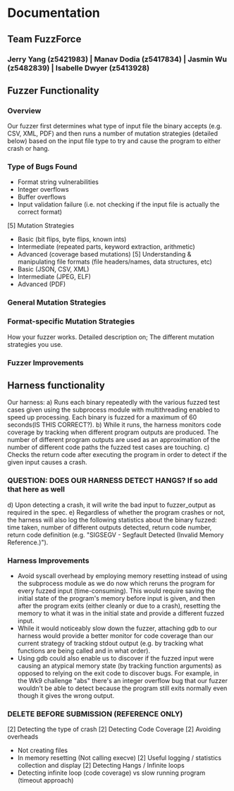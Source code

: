 # Documentation
## Team FuzzForce
### Jerry Yang (z5421983) | Manav Dodia (z5417834) | Jasmin Wu (z5482839) | Isabelle Dwyer (z5413928)


## Fuzzer Functionality 
### Overview
Our fuzzer first determines what type of input file the binary accepts (e.g. CSV, XML, PDF) and then
runs a number of mutation strategies (detailed below) based on the input file type to try and cause
the program to either crash or hang.

### Type of Bugs Found
- Format string vulnerabilities
- Integer overflows
- Buffer overflows
- Input validation failure (i.e. not checking if the input file is actually the correct format)

[5] Mutation Strategies
- Basic (bit flips, byte flips, known ints)
- Intermediate (repeated parts, keyword extraction, arithmetic)
- Advanced (coverage based mutations)
[5] Understanding & manipulating file formats (file headers/names, data structures, etc)
- Basic (JSON, CSV, XML)
- Intermediate (JPEG, ELF)
- Advanced (PDF)

### General Mutation Strategies

### Format-specific Mutation Strategies

How your fuzzer works. Detailed description on;
The different mutation strategies you use.

### Fuzzer Improvements

## Harness functionality
Our harness:
a) Runs each binary repeatedly with the various fuzzed test cases given using the subprocess module with multithreading enabled to speed up processing. Each binary is fuzzed for a maximum of 60 seconds(IS THIS CORRECT?).
b) While it runs, the harness monitors code coverage by tracking when different program outputs
are produced. The number of different program outputs are used as an approximation of the number of different code paths the fuzzed test cases are touching.
c) Checks the return code after executing the program in order to detect if the given input causes a crash. 
### QUESTION: DOES OUR HARNESS DETECT HANGS? If so add that here as well
d) Upon detecting a crash, it will write the bad input to fuzzer_output as required in the spec.
e) Regardless of whether the program crashes or not, the harness will also log the following statistics about the binary fuzzed: time taken, number of different outputs detected, return code number, return code definition (e.g. "SIGSEGV - Segfault Detected (Invalid Memory Reference.)").


### Harness Improvements
- Avoid syscall overhead by employing memory resetting instead of using the subprocess module as we do now which reruns the program for every fuzzed input (time-consuming). This would require saving the initial state of the program's memory before input is given, and then after the program exits (either cleanly or due to a crash), resetting the memory to what it was in the initial state and provide a different fuzzed input.
- While it would noticeably slow down the fuzzer, attaching gdb to our harness would provide a better monitor for code coverage than our current strategy of tracking stdout output (e.g. by tracking what functions are being called and in what order). 
- Using gdb could also enable us to discover if the fuzzed input were causing an atypical memory state (by tracking function arguments) as opposed to relying on the exit code to discover bugs. For example, in the Wk9 challenge "abs" there's an integer overflow bug that our fuzzer wouldn't be able to detect because the program still exits normally even though it gives the wrong output.

### DELETE BEFORE SUBMISSION (REFERENCE ONLY)
[2] Detecting the type of crash
[2] Detecting Code Coverage
[2] Avoiding overheads
- Not creating files
- In memory resetting (Not calling execve)
[2] Useful logging / statistics collection and display
[2] Detecting Hangs / Infinite loops
- Detecting infinite loop (code coverage) vs slow running program (timeout approach)






